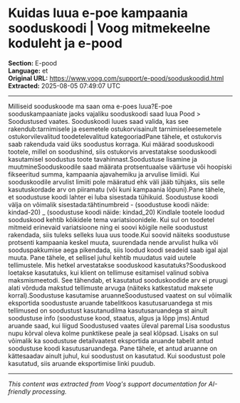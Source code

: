 # Kuidas luua e-poe kampaania sooduskoodi | Voog mitmekeelne koduleht ja e-pood

**Section:** E-pood  
**Language:** et  
**Original URL:** https://www.voog.com/support/e-pood/sooduskoodid.html  
**Extracted:** 2025-08-05 07:49:07 UTC

---

Milliseid sooduskoode ma saan oma e-poes luua?E-poe sooduskampaaniate jaoks vajaliku sooduskoodi saad luua Pood > Soodustused vaates.
Sooduskoodi luues saad valida, kas see rakendub:tarnimisele ja esemetele ostukorvisainult tarnimiseleesemetele ostukorvilevalitud toodetelevalitud kategooriadPane tähele, et ostukorvis saab rakenduda vaid üks soodustus korraga. Kui määrad sooduskoodi tootele, millel on soodushind, siis ostukorvis arvestatakse sooduskoodi kasutamisel soodustus toote tavahinnast.Soodustuse lisamine ja muutmineSooduskoodile saad määrata  protsentuaalse väärtuse või hoopiski fikseeritud summa, kampaania ajavahemiku ja arvulise limiidi. Kui sooduskoodile arvulist limiiti pole määratud ehk väli jääb tühjaks, siis selle kasutuskordade arv on piiramatu (või kuni kampaania lõpuni).Pane tähele, et soodustuse koodi lahter ei luba sisestada tühikuid. Soodustuse koodi välja on võimalik sisestada:tähtinumbreid - (soodustuse koodi näide: kindad-20) _ (soodustuse koodi näide: kindad_20)
Kindlale tootele loodud sooduskood kehtib kõikidele tema variatsioonidele. Kui sul on toodetel mitmeid erinevaid variatsioone ning ei soovi kõigile neile soodustust rakendada, siis tuleks selleks luua uus toode.Kui soovid näiteks soodustuse protsenti kampaania keskel muuta, suurendada nende arvulist hulka või sooduspakkumise aega pikendada, siis loodud koodi seadeid saab igal ajal muuta. Pane tähele, et sellisel juhul kehtib muudatus vaid uutele tellimustele.  Mis hetkel arvestatakse sooduskood kasutatuks?Sooduskood loetakse kasutatuks, kui klient on tellimuse esitamisel valinud sobiva maksmismeetodi. See tähendab, et kasutatud sooduskoodide arv ei pruugi alati võrduda makstud tellimuste arvuga (näiteks katkestatud maksete korral).Soodustuse kasutamise aruanneSoodustused vaatest on sul võimalik eksportida soodustuste aruande tabelitkoos kasutusaruandega st mis tellimused on soodustust kasutanudilma kasutusaruandega st ainult soodustuse info (soodustuse kood, staatus, algus ja lõpp jms).Antud aruande saad, kui liigud Soodustused vaates üleval paremal Lisa soodustus nupu kõrval oleva kolme punktikese peale ja seal klõpsad.
Lisaks on sul võimalik ka soodustuse detailvaatest eksportida aruande tabelit antud soodustuse koodi kasutusaruandega. Pane tähele, et antud aruanne on kättesaadav ainult juhul, kui soodustust on kasutatud. Kui soodustust pole kasutatud, siis aruande eksportimise linki puudub.

---

*This content was extracted from Voog's support documentation for AI-friendly processing.*
